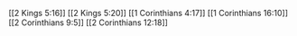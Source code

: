 [[2 Kings 5:16]]
[[2 Kings 5:20]]
[[1 Corinthians 4:17]]
[[1 Corinthians 16:10]]
[[2 Corinthians 9:5]]
[[2 Corinthians 12:18]]
